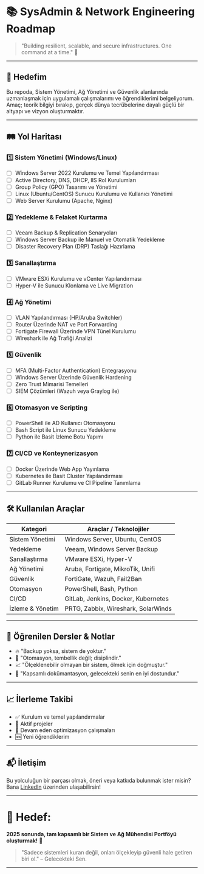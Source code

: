 # 📚 SysAdmin & Network Engineering Roadmap

> "Building resilient, scalable, and secure infrastructures. One command at a time." 🚀

---

## 🎯 Hedefim

Bu repoda, Sistem Yönetimi, Ağ Yönetimi ve Güvenlik alanlarında uzmanlaşmak için uygulamalı çalışmalarımı ve öğrendiklerimi belgeliyorum.  
Amaç; teorik bilgiyi bırakıp, gerçek dünya tecrübelerine dayalı güçlü bir altyapı ve vizyon oluşturmaktır.

---

## 🛤️ Yol Haritası

### 1️⃣ Sistem Yönetimi (Windows/Linux)

- [ ] Windows Server 2022 Kurulumu ve Temel Yapılandırması
- [ ] Active Directory, DNS, DHCP, IIS Rol Kurulumları
- [ ] Group Policy (GPO) Tasarımı ve Yönetimi
- [ ] Linux (Ubuntu/CentOS) Sunucu Kurulumu ve Kullanıcı Yönetimi
- [ ] Web Server Kurulumu (Apache, Nginx)

### 2️⃣ Yedekleme & Felaket Kurtarma

- [ ] Veeam Backup & Replication Senaryoları
- [ ] Windows Server Backup ile Manuel ve Otomatik Yedekleme
- [ ] Disaster Recovery Plan (DRP) Taslağı Hazırlama

### 3️⃣ Sanallaştırma

- [ ] VMware ESXi Kurulumu ve vCenter Yapılandırması
- [ ] Hyper-V ile Sunucu Klonlama ve Live Migration

### 4️⃣ Ağ Yönetimi

- [ ] VLAN Yapılandırması (HP/Aruba Switchler)
- [ ] Router Üzerinde NAT ve Port Forwarding
- [ ] Fortigate Firewall Üzerinde VPN Tünel Kurulumu
- [ ] Wireshark ile Ağ Trafiği Analizi

### 5️⃣ Güvenlik

- [ ] MFA (Multi-Factor Authentication) Entegrasyonu
- [ ] Windows Server Üzerinde Güvenlik Hardening
- [ ] Zero Trust Mimarisi Temelleri
- [ ] SIEM Çözümleri (Wazuh veya Graylog ile)

### 6️⃣ Otomasyon ve Scripting

- [ ] PowerShell ile AD Kullanıcı Otomasyonu
- [ ] Bash Script ile Linux Sunucu Yedekleme
- [ ] Python ile Basit İzleme Botu Yapımı

### 7️⃣ CI/CD ve Konteynerizasyon

- [ ] Docker Üzerinde Web App Yayınlama
- [ ] Kubernetes ile Basit Cluster Yapılandırması
- [ ] GitLab Runner Kurulumu ve CI Pipeline Tanımlama

---

## 🛠️ Kullanılan Araçlar

| Kategori             | Araçlar / Teknolojiler            |
|----------------------|-----------------------------------|
| Sistem Yönetimi       | Windows Server, Ubuntu, CentOS    |
| Yedekleme             | Veeam, Windows Server Backup      |
| Sanallaştırma         | VMware ESXi, Hyper-V              |
| Ağ Yönetimi           | Aruba, Fortigate, MikroTik, Unifi |
| Güvenlik              | FortiGate, Wazuh, Fail2Ban         |
| Otomasyon             | PowerShell, Bash, Python          |
| CI/CD                 | GitLab, Jenkins, Docker, Kubernetes |
| İzleme & Yönetim      | PRTG, Zabbix, Wireshark, SolarWinds |

---

## 🧠 Öğrenilen Dersler & Notlar

- 🔥 "Backup yoksa, sistem de yoktur."
- 🧹 "Otomasyon, tembellik değil; disiplindir."
- 📈 "Ölçeklenebilir olmayan bir sistem, ölmek için doğmuştur."
- 📜 "Kapsamlı dokümantasyon, gelecekteki senin en iyi dostundur."

---

## 📈 İlerleme Takibi

- ✅ Kurulum ve temel yapılandırmalar
- 🚧 Aktif projeler
- 🧹 Devam eden optimizasyon çalışmaları
- 🆕 Yeni öğrendiklerim

---

## 📬 İletişim

Bu yolculuğun bir parçası olmak, öneri veya katkıda bulunmak ister misin?  
Bana [LinkedIn](#) üzerinden ulaşabilirsin!

---

# 🎯 Hedef:

**2025 sonunda, tam kapsamlı bir Sistem ve Ağ Mühendisi Portföyü oluşturmak!** 🚀

> "Sadece sistemleri kuran değil, onları ölçekleyip güvenli hale getiren biri ol." – Gelecekteki Sen.

---


